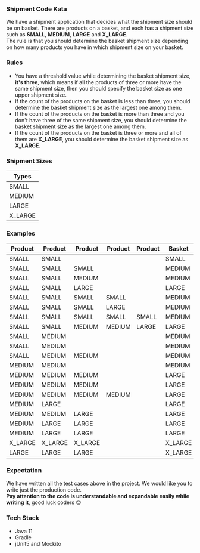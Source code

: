 ### Shipment Code Kata

We have a shipment application that decides what the shipment size should be on basket. There are products on a basket, and each has a shipment size such as **SMALL**, **MEDIUM**, **LARGE** and **X_LARGE**.\
The rule is that you should determine the basket shipment size depending on how many products you have in which shipment size on your basket.

### Rules
* You have a threshold value while determining the basket shipment size, **it's three**, which means if all the products of three or more have the same shipment size, then you should specify the basket size as one upper shipment size.
* If the count of the products on the basket is less than three, you should determine the basket shipment size as the largest one among them.
* If the count of the products on the basket is more than three and you don't have three of the same shipment size, you should determine the basket shipment size as the largest one among them.
* If the count of the products on the basket is three or more and all of them are **X_LARGE**, you should determine the basket shipment size as **X_LARGE**.

### Shipment Sizes
| Types |
| ---------- |
| SMALL      |
| MEDIUM     |
| LARGE      |
| X_LARGE    |

### Examples
| Product | Product | Product | Product | Product | Basket |
| ------- | ------- | ------- | ------- | ------- | ------ |
| SMALL   | SMALL   |         |         |         | SMALL  |
| SMALL   | SMALL   | SMALL   |         |         | MEDIUM |
| SMALL   | SMALL   | MEDIUM  |         |         | MEDIUM |
| SMALL   | SMALL   | LARGE   |         |         | LARGE  |
| SMALL   | SMALL   | SMALL   | SMALL   |         | MEDIUM |
| SMALL   | SMALL   | SMALL   | LARGE   |         | MEDIUM |
| SMALL   | SMALL   | SMALL   | SMALL   | SMALL   | MEDIUM |
| SMALL   | SMALL   | MEDIUM  | MEDIUM  | LARGE   | LARGE  |
| SMALL   | MEDIUM  |         |         |         | MEDIUM |
| SMALL   | MEDIUM  |         |         |         | MEDIUM |
| SMALL   | MEDIUM  | MEDIUM  |         |         | MEDIUM |
| MEDIUM  | MEDIUM  |         |         |         | MEDIUM |
| MEDIUM  | MEDIUM  | MEDIUM  |         |         | LARGE  |
| MEDIUM  | MEDIUM  | MEDIUM  |         |         | LARGE  |
| MEDIUM  | MEDIUM  | MEDIUM  | MEDIUM  |         | LARGE  |
| MEDIUM  | LARGE   |         |         |         | LARGE  |
| MEDIUM  | MEDIUM  | LARGE   |         |         | LARGE  |
| MEDIUM  | LARGE   | LARGE   |         |         | LARGE  |
| MEDIUM  | LARGE   | LARGE   |         |         | LARGE  |
| X_LARGE | X_LARGE | X_LARGE |         |         | X_LARGE|
| LARGE   | LARGE   | LARGE   |         |         | X_LARGE|

### Expectation
We have written all the test cases above in the project. We would like you to write just the production code.\
**Pay attention to the code is understandable and expandable easily while writing it**, good luck coders :blush:

### Tech Stack
 * Java 11
 * Gradle
 * jUnit5 and Mockito
